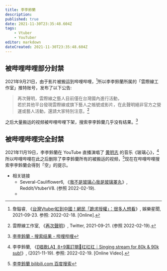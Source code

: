 ```yaml
---
title: 李李鈴蘭
description: 
published: true
date: 2021-11-30T23:35:48.604Z
tags:
    - Vtuber
    - YouTuber
editor: markdown
dateCreated: 2021-11-30T23:35:48.604Z
---
```


## 被哔哩哔哩部分封禁

2021年9月21日，由于影片被搬运到哔哩哔哩，[^223]所以李李鈴蘭所属的「雲際線工作室」推特账号，发布了以下公告:

[^223]: 詹鎰睿, 《[台灣Vtuber紅到中國！網民「跪求授權」：很多人想看](https://star.setn.com/news/1002232)》, 娛樂星聞, 2021-09-23. 参照: 2022-02-18. [Online].

> 再次聲明，雲際線之藝人目前僅在台灣國內進行活動，<br>
> 若於其他平台發現雲際線或旗下藝人之帳號或影片，在此聲明絕非官方之營運或藝人活動，還請大家特別注意。[^14400]

[^14400]: 雲際線工作室, 《[再次聲明](https://twitter.com/CloudhorizonSt/status/1440013546280996865)》, Twitter, 2021-09-21. (参照 2022-02-19).

之后大量搬运的视频被哔哩哔哩下架，搜索李李鈴蘭几乎没有结果。[^llss]

[^llss]: [李李鈴蘭 - 搜索结果 - 哔哩哔哩](https://web.archive.org/web/20211115045115/https://search.bilibili.com/all?keyword=李李鈴蘭)

## 被哔哩哔哩完全封禁

2021年11月19日，李李鈴蘭在 YouTube 直播演唱了 [黄明志](/people/黄明志.md) 的音乐《玻璃心》，[^8+9]所以哔哩哔哩在此之后删除了李李鈴蘭所有的被搬运的视频，[^F-8]现在在哔哩哔哩搜索李李鈴蘭会得到「空」的提示。

[^8+9]: 李李鈴蘭, 《[【唱歌LA】8+9萬訂閱🐺扛扛扛｜Singing stream for 80k & 90k sub!](https://www.youtube.com/watch?v=C6qvgBfXJv0)》, (2021-11-19). 参照: 2022-02-19. [Online Video].

[^F-8]: [李李鈴蘭 bilibili.com 百度搜索](https://web.archive.org/web/20211130160508/https://www.baidu.com/s?ie=UTF-8&wd=李李鈴蘭+bilibili.com)

+ 相关链接
    + Several-Cauliflower6, 《[我不是玻璃心我是玻璃睪丸](https://web.archive.org/web/20211126104630/https://old.reddit.com/r/VtuberV8/comments/qxhoum/我不是玻璃心我是玻璃睪丸/)》, Reddit/VtuberV8. (参照 2022-02-19).
    + [^1]: cokelon (可樂龍), 《[[Vtub] 李李鈴蘭 8+9萬訂閱歌回](https://web.archive.org/web/20211130161435/https://www.ptt.cc/bbs/C_Chat/M.1637323307.A.7AC.html)》, 批踢踢實業坊/C_Chat. (参照 2022-02-19).
